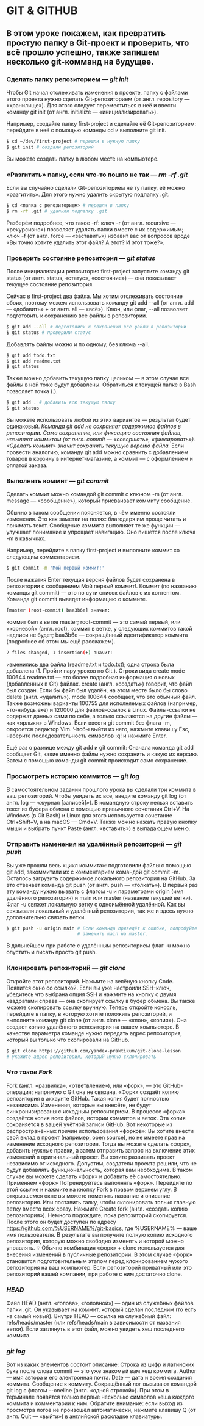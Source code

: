 # GIT & GITHUB


## В этом уроке покажем, как превратить простую папку в Git-проект и проверить, что всё прошло успешно, также запишем несколько git-комманд на будущее.


### Сделать папку репозиторием — _git init_

Чтобы Git начал отслеживать изменения в проекте, папку с файлами этого проекта нужно сделать Git-репозиторием (от англ. repository — «хранилище»). Для этого следует переместиться в неё и ввести команду git init (от англ. initialize — «инициализировать»).
 
Например, создайте папку first-project и сделайте её Git-репозиторием: перейдите в неё с помощью команды cd и выполните git init.

```bash
$ cd ~/dev/first-project # перешли в нужную папку
$ git init # создали репозиторий 
```

Вы можете создать папку в любом месте на компьютере.


### «Разгитить» папку, если что-то пошло не так — _rm -rf .git_

Если вы случайно сделали Git-репозиторием не ту папку, её можно «разгитить». Для этого нужно удалить скрытую подпапку .git.

```bash
$ cd <папка с репозиторием> # перешли в папку
$ rm -rf .git # удалили подпапку .git 
```

Разберём подробнее, что такое -rf:
ключ -r (от англ. recursive — «рекурсивно») позволяет удалять папки вместе с их содержимым;
ключ -f (от англ. force — «заставить») избавит вас от вопросов вроде «Вы точно хотите удалить этот файл? А этот? И этот тоже?».


### Проверить состояние репозитория — _git status_

После инициализации репозитория first-project запустите команду git status (от англ. status, «статус», «состояние») — она показывает текущее состояние репозитория.

Сейчас в first-project два файла. Мы хотим отслеживать состояние обоих, поэтому можем использовать команду git add --all (от англ. add — «добавить» + от англ. all — «всё»). Ключ, или флаг, --all позволяет подготовить к сохранению все файлы в репозитории.

```bash
$ git add --all # подготовили к сохранению все файлы в репозитории
$ git status # проверили статус 
```

Добавлять файлы можно и по одному, без ключа --all.

```bash
$ git add todo.txt
$ git add readme.txt
$ git status 
```

Также можно добавить текущую папку целиком — в этом случае все файлы в ней тоже будут добавлены. Обратиться к текущей папке в Bash позволяет точка (.).

```bash
$ git add . # добавить всю текущую папку
$ git status 
```

Вы можете использовать любой из этих вариантов — результат будет одинаковый.
_Команда git add не сохраняет содержимое файлов в репозитории._
_Само сохранение, или фиксацию состояния файлов, называют коммитом (от англ. commit — «совершать», «фиксировать»)._
_«Сделать коммит» значит сохранить текущую версию файла._
Если провести аналогию, команду git add можно сравнить с добавлением товаров в корзину в интернет-магазине, а коммит — с оформлением и оплатой заказа.


### Выполнить коммит — _git commit_

Сделать коммит можно командой git commit c ключом -m (от англ. message — «сообщение»), который присваивает коммиту сообщение.

Обычно в таком сообщении поясняется, в чём именно состояли изменения. Это как заметки на полях: благодаря им проще читать и понимать текст. Сообщение коммита выполняет те же функции — улучшает понимание и упрощает навигацию. Оно пишется после ключа -m в кавычках.

Например, перейдите в папку first-project и выполните коммит со следующим комментарием.

```bash
$ git commit -m 'Мой первый коммит!' 
```

После нажатия Enter текущая версия файлов будет сохранена в репозитории с сообщением Мой первый коммит!. Коммит (по названию команды git commit) — это по сути список файлов с их контентом.
Команда git commit выведет информацию о коммите.

```bash
[master (root-commit) baa3b6e] значит:
```

коммит был в ветке master;
root-commit — это самый первый, или «корневой» (англ. root), коммит в ветке, у следующих коммитов такой надписи не будет;
baa3b6e — сокращённый идентификатор коммита (подробнее об этом мы ещё расскажем).

```bash
2 files changed, 1 insertion(+) значит:
```

изменились два файла (readme.txt и todo.txt);
одна строка была добавлена (1. Пройти пару уроков по Git.).
Строки вида create mode 100644 readme.txt — это более подробная информация о новых (добавленных в Git) файлах.
create (англ. «создать») говорит, что файл был создан. Если бы файл был удалён, на этом месте было бы слово delete (англ. «удалить»).
mode 100644 сообщает, что это обычный файл. Также возможны варианты 100755 для исполняемых файлов (например, что-нибудь.exe) и 120000 для файлов-ссылок в Linux. Файлы-ссылки не содержат данных сами по себе, а только ссылаются на другие файлы — как «ярлыки» в Windows.
Если ввести git commit без флага -m, откроется редактор Vim. Чтобы выйти из него, нажмите клавишу Esc, наберите последовательность символов :q! и нажмите Enter.

Ещё раз о разнице между git add и git commit:
Сначала команда git add сообщает Git, какие именно файлы нужно сохранить и какую их версию. Затем с помощью команды git commit происходит само сохранение.


### Просмотреть историю коммитов — _git log_

В самостоятельном задании прошлого урока вы сделали три коммита в ваш репозиторий. Чтобы увидеть их все, введите команду git log (от англ. log — «журнал [записей]»).
В командную строку нельзя вставить текст из буфера обмена с помощью привычного сочетания Ctrl+V. На Windows (в Git Bash) и Linux для этого используется сочетание Ctrl+Shift+V, а на macOS — Cmd+V.
Также можно нажать правую кнопку мыши и выбрать пункт Paste (англ. «вставить») в выпадающем меню.


### Отправить изменения на удалённый репозиторий — _git push_

Вы уже прошли весь «цикл коммита»: подготовили файлы с помощью git add, закоммитили их с комментарием командой git commit -m. Осталось загрузить содержимое локального репозитория на GitHub. За это отвечает команда git push (от англ. push — «толкать»).
В первый раз эту команду нужно вызвать с флагом -u и параметрами origin (имя удалённого репозитория) и main или master (название текущей ветки). Флаг -u свяжет локальную ветку с одноимённой удалённой. Как вы связывали локальный и удалённый репозитории, так же и здесь нужно дополнительно связать ветки.

```bash
$ git push -u origin main # Если команда приведёт к ошибке, попробуйте 
                          # заменить main на master. 
```

В дальнейшем при работе с удалённым репозиторием флаг -u можно опустить и писать просто git push.


### Клонировать репозиторий — _git clone_

Откройте этот репозиторий. Нажмите на зелёную кнопку Code. Появится окно со ссылкой. Если вы уже настроили SSH-ключ, убедитесь что выбрана опция SSH и нажмите на кнопку с двумя квадратами справа — она скопирует ссылку в буфер обмена. Вы также можете скопировать ссылку вручную. Теперь откройте консоль, перейдите в папку, в которую хотите положить репозиторий, и выполните команду git clone (от англ. clone — «клон», «копия»). Она создаст копию удалённого репозитория на вашем компьютере. В качестве параметра команде нужно передать адрес репозитория, который вы только что скопировали на GitHub.

```bash
$ git clone https://github.com/yandex-praktikum/git-clone-lesson
# укажите адрес репозитория, который нужно склонировать 
```


### _Что такое Fork_

Fork (англ. «развилка», «ответвление»), или «форк», — это GitHub-операция; напрямую с Git она не связана. «Форк» создаёт копию репозитория в аккаунте GitHub. Такая копия будет полностью независима. Изменения, которые вы внесёте, не будут синхронизированы с исходным репозиторием. В процессе «форка» создаётся копия всех файлов, истории коммитов и веток. Эта копия сохраняется в вашей учётной записи GitHub. Вот некоторые из распространённых причин использования «форков»:
Вы хотите внести свой вклад в проект (например, open source), но не имеете прав на изменение исходного репозитория. Тогда вы можете сделать «форк», добавить нужные правки, а затем отправить запрос на включение этих изменений в оригинальный проект.
Вы хотите развивать проект независимо от исходного. Допустим, создатели проекта решили, что не будут добавлять функциональность, которая вам необходима. В таком случае вы можете сделать «форк» и добавить её самостоятельно.
Применяем «форк»
Потренируйтесь выполнять «форк». Перейдите по этой ссылке и нажмите на кнопку Fork в правом верхнем углу.
В открывшемся окне вы можете поменять название и описание репозитория. Или поставить галку, чтобы склонировать только главную ветку вместо всех сразу. Нажмите Create fork (англ. «создать копию репозитория»).
Немного подождите, пока репозиторий скопируется. После этого он будет доступен по адресу https://github.com/%USERNAME%/git-basics, где %USERNAME% — ваше имя пользователя. В результате вы получите полную копию исходного репозитория, которую можно свободно изменять и которой можно управлять. 💡 Обычно комбинация «форк» + clone используется для внесения изменений в публичные репозитории. В этом случае «форк» становится подготовительным этапом перед клонированием чужого репозитория на ваш компьютер. Если репозиторий приватный или это репозиторий вашей компании, при работе с ним достаточно clone.

### _HEAD_
Файл HEAD (англ. «голова», «головной») — один из служебных файлов папки .git. Он указывает на коммит, который сделан последним (то есть на самый новый).
Внутри HEAD — ссылка на служебный файл: refs/heads/master (или refs/heads/main в зависимости от названия ветки). Если заглянуть в этот файл, можно увидеть хеш последнего коммита.

### _git log_
Вот из каких элементов состоит описание:
Строка из цифр и латинских букв после слова commit — это уже знакомый вам хеш коммита.
Author — имя автора и его электронная почта.
Date — дата и время создания коммита.
Сообщение к коммиту.
Сокращённый лог вызывают командой git log с флагом --oneline (англ. «одной строкой»). При этом в терминале появятся только первые несколько символов хеша каждого коммита и комментарии к ним.
Обратите внимание: если выход из просмотра логов не произошёл автоматически, нажмите клавишу Q (от англ. Quit — «выйти») в английской раскладке клавиатуры.